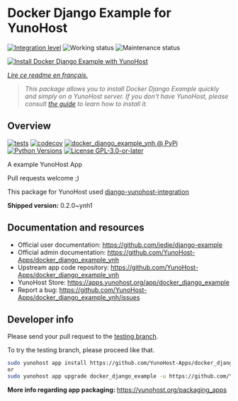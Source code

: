 <!--
N.B.: This README was automatically generated by https://github.com/YunoHost/apps/tree/master/tools/README-generator
It shall NOT be edited by hand.
-->

# Docker Django Example for YunoHost

[![Integration level](https://dash.yunohost.org/integration/docker_django_example.svg)](https://dash.yunohost.org/appci/app/docker_django_example) ![Working status](https://ci-apps.yunohost.org/ci/badges/docker_django_example.status.svg) ![Maintenance status](https://ci-apps.yunohost.org/ci/badges/docker_django_example.maintain.svg)

[![Install Docker Django Example with YunoHost](https://install-app.yunohost.org/install-with-yunohost.svg)](https://install-app.yunohost.org/?app=docker_django_example)

*[Lire ce readme en français.](./README_fr.md)*

> *This package allows you to install Docker Django Example quickly and simply on a YunoHost server.
If you don't have YunoHost, please consult [the guide](https://yunohost.org/#/install) to learn how to install it.*

## Overview

[![tests](https://github.com/YunoHost-Apps/docker_django_example_ynh/actions/workflows/tests.yml/badge.svg?branch=main)](https://github.com/YunoHost-Apps/docker_django_example_ynh/actions/workflows/tests.yml)
[![codecov](https://codecov.io/github/jedie/docker_django_example_ynh/branch/main/graph/badge.svg)](https://app.codecov.io/github/jedie/docker_django_example_ynh)
[![docker_django_example_ynh @ PyPi](https://img.shields.io/pypi/v/docker_django_example_ynh?label=docker_django_example_ynh%20%40%20PyPi)](https://pypi.org/project/docker_django_example_ynh/)
[![Python Versions](https://img.shields.io/pypi/pyversions/docker_django_example_ynh)](https://github.com/YunoHost-Apps/docker_django_example_ynh/blob/main/pyproject.toml)
[![License GPL-3.0-or-later](https://img.shields.io/pypi/l/docker_django_example_ynh)](https://github.com/YunoHost-Apps/docker_django_example_ynh/blob/main/LICENSE)

A example YunoHost App

Pull requests welcome ;)

This package for YunoHost used [django-yunohost-integration](https://github.com/YunoHost-Apps/django_yunohost_integration)


**Shipped version:** 0.2.0~ynh1
## Documentation and resources

* Official user documentation: <https://github.com/jedie/django-example>
* Official admin documentation: <https://github.com/YunoHost-Apps/docker_django_example_ynh>
* Upstream app code repository: <https://github.com/YunoHost-Apps/docker_django_example_ynh>
* YunoHost Store: <https://apps.yunohost.org/app/docker_django_example>
* Report a bug: <https://github.com/YunoHost-Apps/docker_django_example_ynh/issues>

## Developer info

Please send your pull request to the [testing branch](https://github.com/YunoHost-Apps/docker_django_example_ynh/tree/testing).

To try the testing branch, please proceed like that.

``` bash
sudo yunohost app install https://github.com/YunoHost-Apps/docker_django_example_ynh/tree/testing --debug
or
sudo yunohost app upgrade docker_django_example -u https://github.com/YunoHost-Apps/docker_django_example_ynh/tree/testing --debug
```

**More info regarding app packaging:** <https://yunohost.org/packaging_apps>
